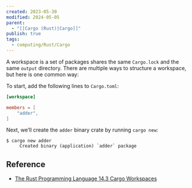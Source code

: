 ```yaml
---
created: 2023-05-30
modified: 2024-05-05
parent:
  - "[[Cargo (Rust)|Cargo]]"
publish: true
tags:
  - computing/Rust/Cargo
---
```


A workspace is a set of packages shares the same `Cargo.lock` and the same `output` directory. There are multiple ways to structure a workspace, but here is one common way:

To start, add the following lines to `Cargo.toml`:
```toml
[workspace]

members = [
    "adder",
]
```
Next, we’ll create the `adder` binary crate by running `cargo new`:

```console
$ cargo new adder
     Created binary (application) `adder` package
```

## Reference
- [The Rust Programming Language 14.3 Cargo Workspaces](https://doc.rust-lang.org/book/ch14-03-cargo-workspaces.html)